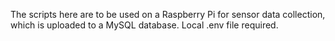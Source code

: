 The scripts here are to be used on a Raspberry Pi for sensor data collection, which is uploaded to a MySQL database. Local .env file required.
